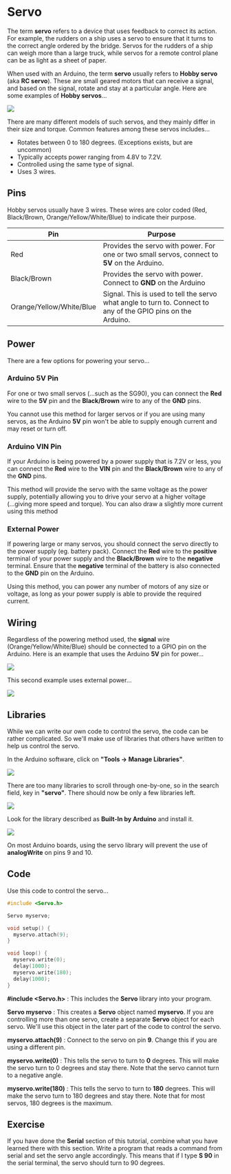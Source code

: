 # Servo

The term **servo** refers to a device that uses feedback to correct its action.
For example, the rudders on a ship uses a servo to ensure that it turns to the correct angle ordered by the bridge.
Servos for the rudders of a ship can weigh more than a large truck, while servos for a remote control plane can be as light as a sheet of paper.

When used with an Arduino, the term **servo** usually refers to **Hobby servo** (aka **RC servo**).
These are small geared motors that can receive a signal, and based on the signal, rotate and stay at a particular angle.
Here are some examples of **Hobby servos**...

![](images/servosExamples.jpg)

There are many different models of such servos, and they mainly differ in their size and torque.
Common features among these servos includes...

* Rotates between 0 to 180 degrees. (Exceptions exists, but are uncommon)
* Typically accepts power ranging from 4.8V to 7.2V.
* Controlled using the same type of signal.
* Uses 3 wires.

## Pins

Hobby servos usually have 3 wires.
These wires are color coded (Red, Black/Brown, Orange/Yellow/White/Blue) to indicate their purpose.

| Pin | Purpose |
| --- | --- |
| Red | Provides the servo with power. For one or two small servos, connect to **5V** on the Arduino. |
| Black/Brown | Provides the servo with power. Connect to **GND** on the Arduino |
| Orange/Yellow/White/Blue | Signal. This is used to tell the servo what angle to turn to. Connect to any of the GPIO pins on the Arduino. |

## Power

There are a few options for powering your servo...

### Arduino 5V Pin

For one or two small servos (...such as the SG90), you can connect the **Red** wire to the **5V** pin and the **Black/Brown** wire to any of the **GND** pins.

You cannot use this method for larger servos or if you are using many servos, as the Arduino **5V** pin won't be able to supply enough current and may reset or turn off.

### Arduino VIN Pin

If your Arduino is being powered by a power supply that is 7.2V or less, you can connect the **Red** wire to the **VIN** pin and the **Black/Brown** wire to any of the **GND** pins.

This method will provide the servo with the same voltage as the power supply, potentially allowing you to drive your servo at a higher voltage (...giving more speed and torque).
You can also draw a slightly more current using this method

### External Power

If powering large or many servos, you should connect the servo directly to the power supply (eg. battery pack).
Connect the **Red** wire to the **positive** terminal of your power supply and the **Black/Brown** wire to the **negative** terminal.
Ensure that the **negative** terminal of the battery is also connected to the **GND** pin on the Arduino.

Using this method, you can power any number of motors of any size or voltage, as long as your power supply is able to provide the required current.

## Wiring

Regardless of the powering method used, the **signal** wire (Orange/Yellow/White/Blue) should be connected to a GPIO pin on the Arduino.
Here is an example that uses the Arduino **5V** pin for power...

![](images/arduinoToServo.jpg)

This second example uses external power...

![](images/arduinoToServoExt.jpg)

## Libraries

While we can write our own code to control the servo, the code can be rather complicated.
So we'll make use of libraries that others have written to help us control the servo.

In the Arduino software, click on **"Tools -> Manage Libraries"**.

![](images/manageLibraries.jpg)

There are too many libraries to scroll through one-by-one, so in the search field, key in **"servo"**.
There should now be only a few libraries left.

![](images/librarySearchServo.jpg)

Look for the library described as **Built-In by Arduino** and install it.

![](images/servo_builtin.png)

<div class="important">
On most Arduino boards, using the servo library will prevent the use of <strong>analogWrite</strong> on pins 9 and 10.
</div>

## Code

Use this code to control the servo...

```cpp hl_lines="1 3 6 10 12"
#include <Servo.h>

Servo myservo;

void setup() {
  myservo.attach(9);
}

void loop() {
  myservo.write(0);
  delay(1000);
  myservo.write(180);
  delay(1000);
}
```

**#include &lt;Servo.h&gt;** : This includes the **Servo** library into your program.

**Servo myservo** : This creates a **Servo** object named **myservo**.
If you are controlling more than one servo, create a separate **Servo** object for each servo.
We'll use this object in the later part of the code to control the servo.

**myservo.attach(9)** : Connect to the servo on pin **9**.
Change this if you are using a different pin.

**myservo.write(0)** : This tells the servo to turn to **0** degrees.
This will make the servo turn to 0 degrees and stay there.
Note that the servo cannot turn to a negative angle.

**myservo.write(180)** : This tells the servo to turn to **180** degrees.
This will make the servo turn to 180 degrees and stay there.
Note that for most servos, 180 degrees is the maximum.

## Exercise

If you have done the **Serial** section of this tutorial, combine what you have learned there with this section.
Write a program that reads a command from serial and set the servo angle accordingly.
This means that if I type **S 90** in the serial terminal, the servo should turn to 90 degrees.